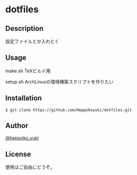 # dotfiles

## Description

設定ファイルとか入れとく

## Usage

make.sh TeXビルド用

setup.sh ArchLinuxの環境構築スクリプトを作りたい

## Installation

    $ git clone https://github.com/Heppokoyuki/dotfiles.git

## Author

[@heppoko_yuki](https://twitter.com/heppoko_yuki)

## License

使用はご自由にどうぞ。
